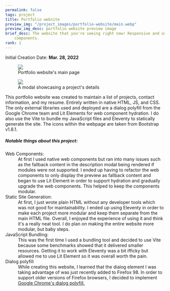 ```yaml
---
permalink: false
tags: project
title: Portfolio website
preview_img: "/project_images/portfolio-website/main.webp"
preview_img_desc: portfolio website preview image
brief_desc: The website that you're seeing right now! Responsive and uses web
    components.
rank: 1
---
```

Initial Creation Date: **Mar. 28, 2022**

<section class="project-images">
  <figure>
    <img src="{{ '/project_images/portfolio-website/main.webp' | url }}" />
    <figcaption>Portfolio website's main page</figcaption>
  </figure>
  <figure>
    <img
        src="{{ '/project_images/portfolio-website/example-modal.webp' | url }}"
    />
    <figcaption>A modal showcasing a project's details</figcaption>
  </figure>
</section>

This portfolio website was created to maintain a list of projects, contact
information, and my resume. Entirely written in native HTML, JS, and CSS. The
only external libraries used and deployed are a dialog polyfill from the Google
Chrome team and Lit Elements for web component hydration. I do also use the Vite
to bundle my JavaScript files and Eleventy to statically generate the site. The
icons within the webpage are taken from Bootstrap v1.8.1.

##### Notable things about this project:
<dl>
  <dt>Web Components:</dt>
  <dd>
    At first I used native web components but ran into many issues such as the
    fallback content in the description modal being rendered if modules were not
    supported. I ended up having to refactor the web components to only display
    the preview as fallback content and began to use Lit Element in order to
    support hydration and gradually upgrade the web components. This helped to
    keep the components modular.
  </dd>
  <dt>Static Site Generation:</dt>
  <dd>
    At first, I just wrote plain HTML without any developer tools which was not
    good for maintainability. I ended up using Eleventy in order to make each
    project more modular and keep them separate from the main HTML file. Overall,
    I enjoyed the experience of using it and think it's a really neat tool. I do
    plan on making the entire website more modular, but baby steps.
  </dd>
  <dt>JavaScript Bundling:</dt>
  <dd>
    This was the first time I used a bundling tool and decided to use Vite
    because some benchmarks showed that it delivered smaller resources. Getting
    it to work with Eleventy was a bit ifficky but allowed me to use Lit Element
    so it was overall worth the pain.
  </dd>
  <dt>Dialog polyfill</dt>
  <dd>
    While creating this website, I learned that the dialog element I was taking
    advantage of was just recently added to Firefox 98. In order to support
    older versions of Firefox browsers, I decided to implement
    <a href="https://github.com/GoogleChrome/dialog-polyfill">
        Google Chrome's dialog polyfill.
    </a>
  </dd>
</dl>
